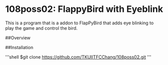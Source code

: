 # 108poss02: FlappyBird with Eyeblink

This is a program that is a addon to FlapPyBird that adds eye blinking to play the game and control the bird.

##Overview


##Installation

'''shell
$git clone https://github.com/TKUIITFCChang/108poss02.git
'''


